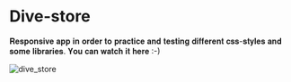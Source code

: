 # Dive-store
𝐑𝐞𝐬𝐩𝐨𝐧𝐬𝐢𝐯𝐞 𝐚𝐩𝐩 𝐢𝐧 𝐨𝐫𝐝𝐞𝐫 𝐭𝐨 𝐩𝐫𝐚𝐜𝐭𝐢𝐜𝐞 𝐚𝐧𝐝 𝐭𝐞𝐬𝐭𝐢𝐧𝐠 𝐝𝐢𝐟𝐟𝐞𝐫𝐞𝐧𝐭 𝐜𝐬𝐬-𝐬𝐭𝐲𝐥𝐞𝐬 𝐚𝐧𝐝 𝐬𝐨𝐦𝐞 𝐥𝐢𝐛𝐫𝐚𝐫𝐢𝐞𝐬. 𝐘𝐨𝐮 𝐜𝐚𝐧 𝐰𝐚𝐭𝐜𝐡 𝐢𝐭 𝐡𝐞𝐫𝐞 :-)

![dive_store](https://user-images.githubusercontent.com/56195913/174822226-bd07d23a-f325-4e0d-80db-8126f4c2990d.png)
